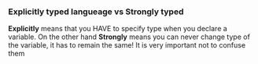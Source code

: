 ### Explicitly typed langueage vs Strongly typed

**Explicitly** means that you HAVE to specify type when you declare a variable. On the other hand **Strongly** means you can never change type of the variable, it has to remain the same! It is very important
not to confuse them
